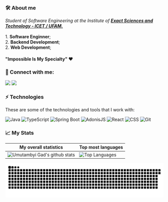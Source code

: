 ### 🛠 About me
<p>
  <em>
   Student of Software Engineering at the Institute of <a href="https://icet.ufam.edu.br/"> <b> Exact Sciences and Technology - ICET / UFAM.</b></a><br>
  </em>  <br>
1. <b>Software Enginner</b>;<br>
2. <b>Backend Development</b>;<br> 
2. <b>Web Development</b>;<br>
</p>

#### "Impossible Is My Specialty" ❤️

### 👥 Connect with me:
<p align="left">
<a href="https://www.linkedin.com/in/gabrielltav"><img src="https://img.shields.io/badge/-Gabriel%20Tavares-333333?style=white&logo=linkedin"/></a>
<a href="mailto:gabrieltavares.ufam@gmail.com"><img src="https://img.shields.io/badge/-gabrieltavares.ufam@gmail.com-333333?style=white&logo=gmail"/></a>
</p>

### ⚡ Technologies

These are some of the technologies and tools that I work with:

  ![Java](https://img.shields.io/badge/-Java-333333?style=flat&logo=Java&logoColor=007396)
  ![TypeScript](https://img.shields.io/badge/-TypeScript-333333?style=flat&logo=TypeScript)
  ![Spring Boot](https://img.shields.io/badge/-Spring-333333?style=flat&logo=Spring&logoColor=#6DB33F)
  ![AdonisJS](https://img.shields.io/badge/-AdonisJS-333333?style=flat&logo=AdonisJS&logoColor=#220052)
  ![React](https://img.shields.io/badge/-React-333333?style=flat&logo=React&logoColor=#61DAFB)
  ![CSS](https://img.shields.io/badge/-CSS-333333?style=flat&logo=CSS3&logoColor=1572B6)
  ![Git](https://img.shields.io/badge/-Git-333333?style=flat&logo=git)
 
 ### 📈 My Stats
|My overall statistics|Top most languages |
|------------------|-------------|
|![Umutambyi Gad's github stats](https://github-readme-stats.vercel.app/api?username=gabrieltav&show_icons=true&theme=algolia&include_all_commits=true&count_private=true)|![Top Languages](https://github-readme-stats.vercel.app/api/top-langs/?username=gabrieltav&layout=compact&langs_count=7&theme=algolia)|

   
   ![Snake animation](https://github.com/gabrieltav/gabrieltav/blob/output/github-contribution-grid-snake.svg)
